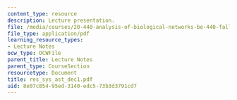 ```yaml
---
content_type: resource
description: Lecture presentation.
file: /media/courses/20-440-analysis-of-biological-networks-be-440-fall-2004/8e07c85495ed3140edc573b3d3791cd7_res_sys_ast_dec1.pdf
file_type: application/pdf
learning_resource_types:
- Lecture Notes
ocw_type: OCWFile
parent_title: Lecture Notes
parent_type: CourseSection
resourcetype: Document
title: res_sys_ast_dec1.pdf
uid: 8e07c854-95ed-3140-edc5-73b3d3791cd7
---
```

